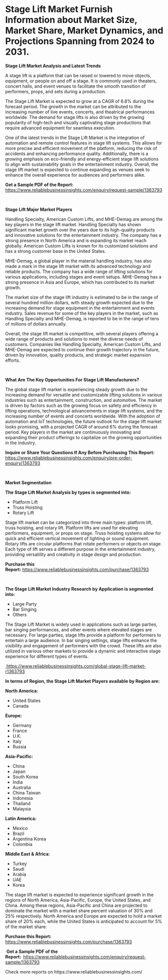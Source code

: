 <p><h1>Stage Lift Market Furnish Information about Market Size, Market Share, Market Dynamics, and Projections Spanning from 2024 to 2031.</h1></p><p><strong>Stage Lift Market Analysis and Latest Trends</strong></p>
<p><p>A stage lift is a platform that can be raised or lowered to move objects, equipment, or people on and off a stage. It is commonly used in theaters, concert halls, and event venues to facilitate the smooth transition of performers, props, and sets during a production.</p><p>The Stage Lift Market is expected to grow at a CAGR of 6.8% during the forecast period. The growth in the market can be attributed to the increasing number of live events, concerts, and theatrical performances worldwide. The demand for stage lifts is also driven by the growing popularity of high-tech and visually captivating stage productions that require advanced equipment for seamless execution.</p><p>One of the latest trends in the Stage Lift Market is the integration of automation and remote control features in stage lift systems. This allows for more precise and efficient movement of the platform, reducing the risk of accidents and enhancing performance quality. Additionally, there is a growing emphasis on eco-friendly and energy-efficient stage lift solutions to align with sustainability goals in the entertainment industry. Overall, the stage lift market is expected to continue expanding as venues seek to enhance the overall experience for audiences and performers alike.</p></p>
<p><strong>Get a Sample PDF of the Report:&nbsp;</strong> <a href="https://www.reliablebusinessinsights.com/enquiry/request-sample/1363793">https://www.reliablebusinessinsights.com/enquiry/request-sample/1363793</a></p>
<p>&nbsp;</p>
<p><strong>Stage Lift Major Market Players</strong></p>
<p><p>Handling Specialty, American Custom Lifts, and MHE-Demag are among the key players in the stage lift market. Handling Specialty has shown significant market growth over the years due to its high-quality products and innovative solutions for the entertainment industry. The company has a strong presence in North America and is expanding its market reach globally. American Custom Lifts is known for its customized solutions and has a strong customer base in the United States.</p><p>MHE-Demag, a global player in the material handling industry, has also made a mark in the stage lift market with its advanced technology and reliable products. The company has a wide range of lifting solutions for various applications, including stages and event setups. MHE-Demag has a strong presence in Asia and Europe, which has contributed to its market growth.</p><p>The market size of the stage lift industry is estimated to be in the range of several hundred million dollars, with steady growth expected due to the increasing demand for stage equipment in the entertainment and events industry. Sales revenue for some of the key players in the market, such as Handling Specialty and MHE-Demag, is reported to be in the range of tens of millions of dollars annually.</p><p>Overall, the stage lift market is competitive, with several players offering a wide range of products and solutions to meet the diverse needs of customers. Companies like Handling Specialty, American Custom Lifts, and MHE-Demag are expected to continue their growth trajectory in the future, driven by innovation, quality products, and strategic market expansion efforts.</p></p>
<p>&nbsp;</p>
<p><strong>What Are The Key Opportunities For Stage Lift Manufacturers?</strong></p>
<p><p>The global stage lift market is experiencing steady growth due to the increasing demand for versatile and customizable lifting solutions in various industries such as entertainment, construction, and automotive. The market is driven by factors such as the growing focus on safety and efficiency in lifting operations, technological advancements in stage lift systems, and the increasing number of events and concerts worldwide. With the adoption of automation and IoT technologies, the future outlook for the stage lift market looks promising, with a projected CAGR of around 6% during the forecast period. Key players in the market are continuously innovating and expanding their product offerings to capitalize on the growing opportunities in the industry.</p></p>
<p><strong>Inquire or Share Your Questions If Any Before Purchasing This Report:</strong> <a href="https://www.reliablebusinessinsights.com/enquiry/pre-order-enquiry/1363793">https://www.reliablebusinessinsights.com/enquiry/pre-order-enquiry/1363793</a></p>
<p>&nbsp;</p>
<p><strong>Market Segmentation</strong></p>
<p><strong>The Stage Lift Market Analysis by types is segmented into:</strong></p>
<p><ul><li>Platform Lift</li><li>Truss Hoisting</li><li>Rotary Lift</li></ul></p>
<p><p>Stage lift market can be categorized into three main types: platform lift, truss hoisting, and rotary lift. Platform lifts are used for elevating performers, equipment, or props on stage. Truss hoisting systems allow for quick and efficient vertical movement of lighting or sound equipment. Rotary lifts are circular platforms that rotate performers or objects on stage. Each type of lift serves a different purpose in the entertainment industry, providing versatility and creativity in stage design and production.</p></p>
<p><strong>Purchase this Report:&nbsp;</strong><a href="https://www.reliablebusinessinsights.com/purchase/1363793">https://www.reliablebusinessinsights.com/purchase/1363793</a></p>
<p>&nbsp;</p>
<p><strong>The Stage Lift Market Industry Research by Application is segmented into:</strong></p>
<p><ul><li>Large Party</li><li>Bar Singing</li><li>Others</li></ul></p>
<p><p>The Stage Lift Market is widely used in applications such as large parties, bar singing performances, and other events where elevated stages are necessary. For large parties, stage lifts provide a platform for performers to entertain a large audience. In bar singing settings, stage lifts enhance the visibility and engagement of performers with the crowd. These lifts are also utilized in various other markets to provide a dynamic and interactive stage experience for different types of events.</p></p>
<p><a href="https://www.reliablebusinessinsights.com/global-stage-lift-market-r1363793">&nbsp;https://www.reliablebusinessinsights.com/global-stage-lift-market-r1363793</a></p>
<p><strong>In terms of Region, the Stage Lift Market Players available by Region are:</strong></p>
<p>
    <p> <strong> North America: </strong>
        <ul>
            <li>United States</li>
            <li>Canada</li>
        </ul>
        </p> 
    <p> <strong> Europe: </strong>
        <ul>
            <li>Germany</li>
            <li>France</li>
            <li>U.K.</li>
            <li>Italy</li>
            <li>Russia</li>
        </ul>
        </p> 
    <p> <strong> Asia-Pacific: </strong>
        <ul>
            <li>China</li>
            <li>Japan</li>
            <li>South Korea</li>
            <li>India</li>
            <li>Australia</li>
            <li>China Taiwan</li>
            <li>Indonesia</li>
            <li>Thailand</li>
            <li>Malaysia</li>
        </ul>
        </p> 
    <p> <strong> Latin America: </strong>
        <ul>
            <li>Mexico</li>
            <li>Brazil</li>
            <li>Argentina Korea</li>
            <li>Colombia</li>
        </ul>
        </p> 
    <p> <strong> Middle East & Africa: </strong>
        <ul>
            <li>Turkey</li>
            <li>Saudi</li>
            <li>Arabia</li>
            <li>UAE</li>
            <li>Korea</li>
        </ul>
    </p>
    </p>
<p><p>The stage lift market is expected to experience significant growth in the regions of North America, Asia-Pacific, Europe, the United States, and China. Among these regions, Asia-Pacific and China are projected to dominate the market with a market share percent valuation of 30% and 25% respectively. North America and Europe are expected to hold a market share of 20% each, while the United States is anticipated to account for 5% of the market share.</p></p>
<p><strong>Purchase this Report: </strong><a href="https://www.reliablebusinessinsights.com/purchase/1363793">https://www.reliablebusinessinsights.com/purchase/1363793</a></p>
<p>&nbsp;<strong>Get a Sample PDF of the Report:&nbsp;&nbsp;</strong><a href="https://www.reliablebusinessinsights.com/enquiry/request-sample/1363793">https://www.reliablebusinessinsights.com/enquiry/request-sample/1363793</a></p>
<p><strong></strong></p>
<p>Check more reports on https://www.reliablebusinessinsights.com/</p>